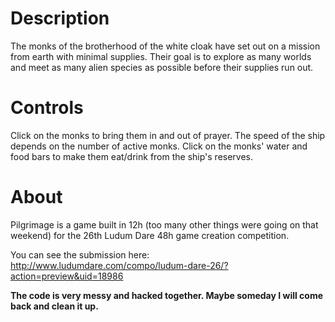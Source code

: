 Description
==

The monks of the brotherhood of the white cloak have set out on a mission from earth with minimal supplies. Their goal is to explore as many worlds and meet as many alien species as possible before their supplies run out.

Controls
==

Click on the monks to bring them in and out of prayer. The speed of the ship depends on the number of active monks.
Click on the monks' water and food bars to make them eat/drink from the ship's reserves.

About
==

Pilgrimage is a game built in 12h (too many other things were going on that weekend) for the 26th Ludum Dare 48h game creation competition.

You can see the submission here: http://www.ludumdare.com/compo/ludum-dare-26/?action=preview&uid=18986

**The code is very messy and hacked together. Maybe someday I will come back and clean it up.**
